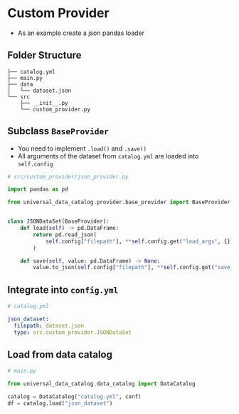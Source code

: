 # Custom Provider

* As an example create a json pandas loader

## Folder Structure


```
├── catalog.yml
├── main.py
├── data
│   └── dataset.json
└── src
    ├── __init__.py
    └── custom_provider.py
```

## Subclass `BaseProvider`

* You need to implement `.load()` and `.save()`
* All arguments of the dataset from `catalog.yml` are loaded into `self.config`

```python
# src/custom_provider/json_provider.py

import pandas as pd

from universal_data_catalog.provider.base_provider import BaseProvider


class JSONDataSet(BaseProvider):
    def load(self) -> pd.DataFrame:
        return pd.read_json(
            self.config["filepath"], **self.config.get("load_args", {})
        )

    def save(self, value: pd.DataFrame) -> None:
        value.to_json(self.config["filepath"], **self.config.get("save_args", {}))
```

## Integrate into `config.yml`

```yaml
# catalog.yml

json_dataset:
  filepath: dataset.json
  type: src.custom_provider.JSONDataSet
```

## Load from data catalog

```python
# main.py

from universal_data_catalog.data_catalog import DataCatalog

catalog = DataCatalog("catalog.yml", conf)
df = catalog.load("json_dataset")
```
